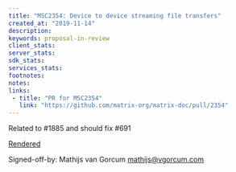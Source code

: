 ```yaml
---
title: "MSC2354: Device to device streaming file transfers"
created_at: "2019-11-14"
description:
keywords: proposal-in-review
client_stats:
server_stats:
sdk_stats:
services_stats:
footnotes:
notes:
links:
 - title: "PR for MSC2354"
   link: "https://github.com/matrix-org/matrix-doc/pull/2354"
---
```

Related to #1885 and should fix #691

[Rendered](https://github.com/mvgorcum/matrix-doc/blob/streaming-file-transfer/proposals/2354-streaming-file-transfer.md)

Signed-off-by: Mathijs van Gorcum <mathijs@vgorcum.com>
